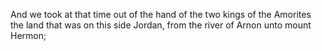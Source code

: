 And we took at that time out of the hand of the two kings of the Amorites the land that was on this side Jordan, from the river of Arnon unto mount Hermon;
